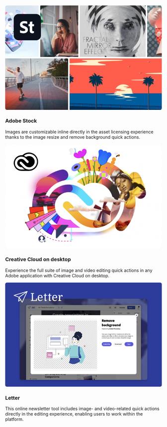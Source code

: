 
<TextBlock slots="image, heading, text" theme="light"  width="33%" className="deployment quick-action-block" />

![Adobe Stock](../images/Quick-Actions-Deployments-image-1.png)

### Adobe Stock

Images are customizable inline directly in the asset licensing experience thanks to the image resize and remove background quick actions.

<TextBlock slots="image, heading, text" theme="light"  width="33%" className="deployment quick-action-block"/>

![Creative Cloud Desktop](../images/Quick-Actions-Deployments-image-2.png)

### Creative Cloud on desktop

Experience the full suite of image and video editing quick actions in any Adobe application with Creative Cloud on desktop.

<TextBlock slots="image, heading, text" theme="light"  width="33%" className="deployment quick-action-block"/>

![Letter](../images/Quick-Actions-Deployments-image-3@2x.png)

### Letter

This online newsletter tool includes image- and video-related quick actions directly in the editing experience, enabling users to work within the platform.

